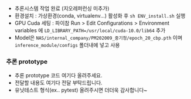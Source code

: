 ###
- 추론시스템 작업 완료 (지오레퍼런싱 미추가)
- 환경설치 : 가상환경(conda, virtualenv...) 활성화 후 ``sh ENV_install.sh`` 실행 
- GPU Cuda 세팅 : 
파이참 Run > Edit Configurations > Environment variables 에 ``LD_LIBRARY_PATH=/usr/local/cuda-10.0/lib64`` 추가 
- Model은 ``NAS/internal_company/PM202009_중기청/epoch_20_cbp.pth`` 이며 ``inference_module/configs`` 폴더내에 넣고 사용


### 추론 prototype
- 추론 prototype 코드 여기다 올려주세요.
- 전달할 내용도 여기다 전달 부탁드립니다.
- 유닛테스트 형식(ex.. pytest) 올려주시면 더더욱 감사합니다~
